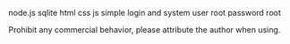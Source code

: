 node.js sqlite
html css js
simple login and system
user root
password root


Prohibit any commercial behavior, please attribute the author when using. 
    
